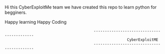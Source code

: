 Hi this CyberExploitMe team we have created this repo to learn python for begginers.

Happy learning 
Happy Coding

                                            -------------------------------------------
                                                           CyberExploitME             
                                            -------------------------------------------
